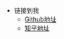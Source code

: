 <!-- _navbar.md -->

* 链接到我
  * [Github地址](https://github.com/newle)
  * [知乎地址](https://www.zhihu.com/people/newle)

